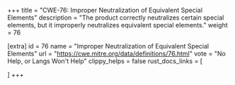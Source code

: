 +++
title = "CWE-76: Improper Neutralization of Equivalent Special Elements"
description	= "The product correctly neutralizes certain special elements, but it improperly neutralizes equivalent special elements."
weight = 76

[extra]
id = 76
name = "Improper Neutralization of Equivalent Special Elements"
url = "https://cwe.mitre.org/data/definitions/76.html"
vote = "No Help, or Langs Won't Help"
clippy_helps = false
rust_docs_links = [
	
]
+++

